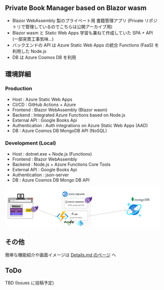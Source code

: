 ## Private Book Manager based on Blazor wasm
- Blazor WebAssembly 製のプライベート用 書籍管理アプリ (Private リポジトリで管理しているのでこちらは公開アーカイブ用)
- Blazor wasm と Static Web Apps 学習も兼ねて作成していた SPA + API (一部突貫工事気味...)
- バックエンドの API は Azure Static Web Apps の統合 Functions (FaaS) を利用した Node.js
- DB は Azure Cosmos DB を利用

## 環境詳細
### Production
- Host : Azure Static Web Apps
- CI/CD : GitHub Actions + Azure
- Frontend : Blazor WebAssembly (Blazor wasm)
- Backend : Integrated Azure Functions based on Node.js
- External API : Google Books Api
- Authentication : Auth integrations on Azure Static Web Apps (AAD)
- DB : Azure Cosmos DB MongoDB API (NoSQL)

### Development (Local)
- Host : dotnet.exe + Node.js (Functions)
- Frontend : Blazor WebAssembly
- Backend : Node.js + Azure Functions Core Tools
- External API : Google Books Api
- Authentication : json-server
- DB : Azure Cosmos DB Mongo DB API

![architecture](./README/architecture.png)

## その他
簡単な機能紹介や画面イメージは [Details.md のページ](./DETAILS.md) へ

## ToDo
TBD (Issues に投稿予定)
